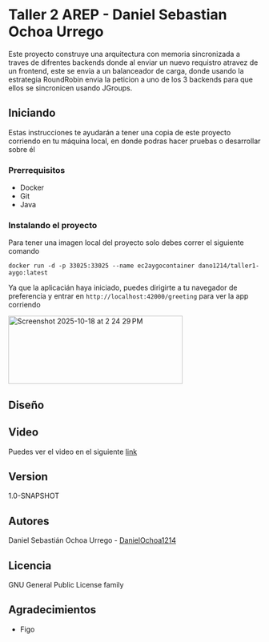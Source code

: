 # Taller 2 AREP - Daniel Sebastian Ochoa Urrego

Este proyecto construye una arquitectura con memoria sincronizada a traves de difrentes backends donde al enviar un nuevo requistro atravez de un frontend, este se envia a un balanceador de carga, donde usando la estrategia RoundRobin envia la peticion a uno de los 3 backends para que ellos se sincronicen usando JGroups.

## Iniciando

Estas instrucciones te ayudarán a tener una copia de este proyecto corriendo en tu máquina local, en donde podras hacer pruebas o desarrollar sobre él 

### Prerrequisitos

* Docker
* Git
* Java

### Instalando el proyecto

Para tener una imagen local del proyecto solo debes correr el siguiente comando

```
docker run -d -p 33025:33025 --name ec2aygocontainer dano1214/taller1-aygo:latest
```

Ya que la aplicacián haya iniciado, puedes dirigirte a tu navegador de preferencia y entrar en `http://localhost:42000/greeting` para ver la app corriendo

<img width="348" height="136" alt="Screenshot 2025-10-18 at 2 24 29 PM" src="https://github.com/user-attachments/assets/abb75b7d-6edc-405e-a4f9-311e5e542afa" />

## Diseño

## Video

Puedes ver el video en el siguiente [link](https://youtu.be/D25cAN7_6S8)

## Version

1.0-SNAPSHOT

## Autores

Daniel Sebastián Ochoa Urrego - [DanielOchoa1214](https://github.com/DanielOchoa1214)

## Licencia

GNU General Public License family

## Agradecimientos

* Figo
